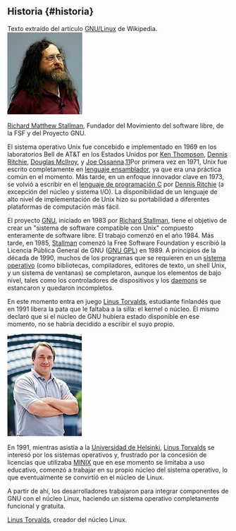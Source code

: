## Historia {#historia}

Texto extraído del artículo [GNU/Linux](https://www.google.com/url?q=https://es.wikipedia.org/wiki/GNU/Linux&sa=D&ust=1509364089089000&usg=AFQjCNHOTJVPYiM9Y4S3C6Cf8NL2ntpVEQ) de Wikipedia.![](images/image38.jpg)

[Richard Matthew Stallman](https://www.google.com/url?q=https://es.wikipedia.org/wiki/Richard_Matthew_Stallman&sa=D&ust=1509364089090000&usg=AFQjCNGybsX_4X4Txgs_Daw9q48UxkJUcw), Fundador del Movimiento del software libre, de la FSF y del Proyecto GNU.

El sistema operativo Unix fue concebido e implementado en 1969 en los laboratorios Bell de AT&amp;T en los Estados Unidos por [Ken Thompson](https://www.google.com/url?q=https://es.wikipedia.org/wiki/Ken_Thompson&sa=D&ust=1509364089090000&usg=AFQjCNGbc5794FQBu-1qJsm02tt80lgg-g), [Dennis Ritchie](https://www.google.com/url?q=https://es.wikipedia.org/wiki/Dennis_Ritchie&sa=D&ust=1509364089091000&usg=AFQjCNEc2p311hyWyqqTfiYI6FoWahm_Tw), [Douglas McIlroy](https://www.google.com/url?q=https://es.wikipedia.org/wiki/Douglas_McIlroy&sa=D&ust=1509364089091000&usg=AFQjCNGqJHuYdfbbsWOLsoTuvSk96JHiaA), y [Joe Ossanna](https://www.google.com/url?q=https://es.wikipedia.org/w/index.php?title%3DJoe_Ossanna%26action%3Dedit%26redlink%3D1&sa=D&ust=1509364089092000&usg=AFQjCNGHBucB-ivfJgkRddOHyQnWkF1nDA).[11](https://www.google.com/url?q=https://es.wikipedia.org/wiki/GNU/Linux%23cite_note-11&sa=D&ust=1509364089093000&usg=AFQjCNEipCSQ3ONWW9nz0bosjG0GKl3SNQ)​ Por primera vez en 1971, Unix fue escrito completamente en [lenguaje ensamblador](https://www.google.com/url?q=https://es.wikipedia.org/wiki/Lenguaje_ensamblador&sa=D&ust=1509364089093000&usg=AFQjCNH5d6Tm0DpRAEpPzLososkaBHrwvw), ya que era una práctica común en el momento. Más tarde, en un enfoque innovador clave en 1973, se volvió a escribir en el [lenguaje de programación C](https://www.google.com/url?q=https://es.wikipedia.org/wiki/C_(lenguaje_de_programaci%25C3%25B3n)&sa=D&ust=1509364089094000&usg=AFQjCNHcuErrCxLy6NvaEZGFX1ShVENoBA) por [Dennis Ritchie](https://www.google.com/url?q=https://es.wikipedia.org/wiki/Dennis_Ritchie&sa=D&ust=1509364089094000&usg=AFQjCNFnsC9DVb7gGLC0Q4xhIqlrqdOJ6A) (a excepción del núcleo y sistema I/O). La disponibilidad de un lenguaje de alto nivel de implementación de Unix hizo su portabilidad a diferentes plataformas de computación más fácil.

El proyecto [GNU](https://www.google.com/url?q=https://es.wikipedia.org/wiki/GNU&sa=D&ust=1509364089095000&usg=AFQjCNG-7csf6_2mxBZhWmf9zPhqH3wyCg), iniciado en 1983 por [Richard Stallman](https://www.google.com/url?q=https://es.wikipedia.org/wiki/Richard_Stallman&sa=D&ust=1509364089095000&usg=AFQjCNFpIzGx_vAXCOA7HpSKVS1hynyAow), tiene el objetivo de crear un &quot;sistema de software compatible con Unix&quot; compuesto enteramente de software libre. El trabajo comenzó en el año 1984\. Más tarde, en 1985, [Stallman](https://www.google.com/url?q=https://es.wikipedia.org/wiki/Richard_Stallman&sa=D&ust=1509364089096000&usg=AFQjCNH8-4W3AHBR8KTUkSsFV7wVZZSVWw) comenzó la Free Software Foundation y escribió la Licencia Pública General de GNU ([GNU GPL](https://www.google.com/url?q=https://es.wikipedia.org/wiki/GNU_General_Public_License&sa=D&ust=1509364089096000&usg=AFQjCNFq-o7v2_WI-SKOOqIv1h1ijAHwFQ)) en 1989\. A principios de la década de 1990, muchos de los programas que se requieren en un [sistema operativo](https://www.google.com/url?q=https://es.wikipedia.org/wiki/Sistema_operativo&sa=D&ust=1509364089097000&usg=AFQjCNFmHrxqyKJx_lcxpz_eEe1ncWIhxA) (como bibliotecas, compiladores, editores de texto, un shell Unix, y un sistema de ventanas) se completaron, aunque los elementos de bajo nivel, tales como los controladores de dispositivos y los [daemons](https://www.google.com/url?q=https://es.wikipedia.org/wiki/Demonio_(inform%25C3%25A1tica)&sa=D&ust=1509364089097000&usg=AFQjCNHwatpp5fmK8ej7OHRNUsBW6TnuTQ) se estancaron y quedaron incompletos.

En este momento entra en juego [Linus Torvalds](https://www.google.com/url?q=https://es.wikipedia.org/wiki/Linus_Torvalds&sa=D&ust=1509364089098000&usg=AFQjCNH2_JWWhr0Kjkw9GlR5JsvMJyIPvg), estudiante finlandés que en 1991 libera la pata que le faltaba a la silla: el kernel o núcleo. Él mismo declaró que si el núcleo de GNU hubiera estado disponible en ese momento, no se habría decidido a escribir el suyo propio.

![](images/image17.jpg)

En 1991, mientras asistía a la [Universidad de Helsinki](https://www.google.com/url?q=https://es.wikipedia.org/wiki/Universidad_de_Helsinki&sa=D&ust=1509364089099000&usg=AFQjCNH4tez3zIQ-rLx05LzilwC_c1W0VA), [Linus Torvalds](https://www.google.com/url?q=https://es.wikipedia.org/wiki/Linus_Torvalds&sa=D&ust=1509364089100000&usg=AFQjCNFrqDIou0mwdcv1zg27BI82t5ffkg) se interesó por los sistemas operativos y, frustrado por la concesión de licencias que utilizaba [MINIX](https://www.google.com/url?q=https://es.wikipedia.org/wiki/MINIX&sa=D&ust=1509364089100000&usg=AFQjCNEDZl0SnOh8lOcL05DIhFZ7NPsm1w) que en ese momento se limitaba a uso educativo, comenzó a trabajar en su propio núcleo del sistema operativo, lo que eventualmente se convirtió en el núcleo de Linux.

A partir de ahí, los desarrolladores trabajaron para integrar componentes de GNU con el núcleo Linux, haciendo un sistema operativo completamente funcional y gratuita.

[Linus Torvalds](https://www.google.com/url?q=https://es.wikipedia.org/wiki/Linus_Torvalds&sa=D&ust=1509364089101000&usg=AFQjCNEzzQO9BP8AfFX-R9K_mdeuty7YnA), creador del núcleo Linux.